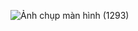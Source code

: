 ![Ảnh chụp màn hình (1293)](https://github.com/ppy03/EF/assets/131532912/f7fb87a3-5900-4066-8fa1-01206714f209)
